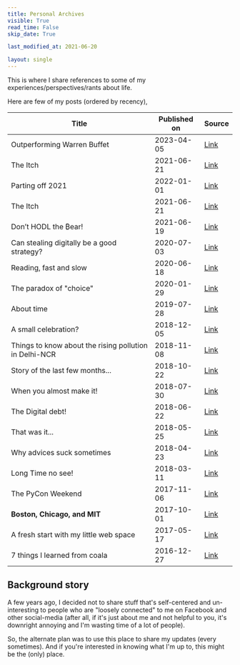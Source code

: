```yaml
---
title: Personal Archives
visible: True
read_time: False
skip_date: True

last_modified_at: 2021-06-20

layout: single
---
```


This is where I share references to some of my experiences/perspectives/rants about life.

Here are few of my posts (ordered by recency),

| Title             | Published on | Source                                             |
|-------------------|--------------|----------------------------------------------------|
| Outperforming Warren Buffet | 2023-04-05 | [Link](/personal/outperforming-warren-buffet/) |
| The Itch | 2021-06-21 | [Link](/personal/the-itch) | 
| Parting off 2021 | 2022-01-01 | [Link](/personal/Parting-off-2021/) |
| The Itch | 2021-06-21 | [Link](/personal/the-itch) | 
| Don’t HODL the ₿ear! | 2021-06-19 | [Link](https://satwikkansal.medium.com/dont-hodl-the-ear-8636ee9ca2d0) | 
| Can stealing digitally be a good strategy? | 2020-07-03 | [Link](https://medium.com/@satwikkansal/can-stealing-be-a-good-strategy-75e5dcb473ea) |
| Reading, fast and slow| 2020-06-18 | [Link](https://medium.com/@satwikkansal/reading-fast-and-slow-f3b5c41d444d) |
| The paradox of "choice" | 2020-01-29 | [Link](https://medium.com/@satwikkansal/the-paradox-of-choice-673ffc6271ce) |
| About time | 2019-07-28 | [Link](/personal/about-time/)
| A small celebration? | 2018-12-05 | [Link](/personal/python/A-small-celebration/)
| Things to know about the rising pollution in Delhi-NCR | 2018-11-08 | [Link](https://medium.com/the-gullible-indian/things-to-know-about-rising-pollution-in-delhi-ncr-3b9474ef518a) |
| Story of the last few months... | 2018-10-22 | [Link](/personal/story-of-last-few-months/)
| When you almost make it!      | 2018-07-30   | [Link](/personal/when-you-almost-make-it/)      |
| The Digital debt!      | 2018-06-22   | [Link](/personal/the-digital-debt/)      |
| That was it...      | 2018-05-25   | [Link](/personal/That-was-it/)      |
| Why advices suck sometimes      | 2018-04-23   | [Link](/personal/why-advices-suck-sometimes/)      |
| Long Time no see! | 2018-03-11   | [Link](/personal/Long-Time-No-See/) |
| The PyCon Weekend | 2017-11-06 | [Link](/personal/python/The-PyCon-Weekend/) |
| **Boston, Chicago, and MIT** | 2017-10-01 | [Link](/personal/a-week-at-MIT/) |
| A fresh start with my little web space | 2017-05-17 | [Link](/personal/a-fresh-start/) |
| 7 things I learned from coala | 2016-12-27 | [Link](/oss/7-things-i-learned-from-coala/) |

## Background story

A few years ago, I decided not to share stuff that's self-centered and un-interesting to people who are "loosely connected" to me on Facebook and other social-media (after all, if it's just about me and not helpful to you, it's downright annoying and I'm wasting time of a lot of people).

So, the alternate plan was to use this place to share my updates (every sometimes). And if you're interested in knowing what I'm up to, this might be the (only) place.
